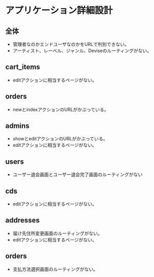 # アプリケーション詳細設計
## 全体
- 管理者なのかエンドユーザなのかをURLで判別できない。
- アーティスト、レーベル、ジャンル、Deviseのルーティングがない。


## cart_items
- editアクションに相当するページがない。

## orders
- newとindexアクションのURLがかぶっている。

## admins
- showとeditアクションのURLがかぶっている。
- editアクションに相当するページがない。

## users
- ユーザー退会画面とユーザー退会完了画面のルーティングがない

## cds
- editアクションに相当するページがない。

## addresses
- 届け先住所変更画面のルーティングがない。
- editアクションに相当するページがない。

## orders
- 支払方法選択画面のルーティングがない。
